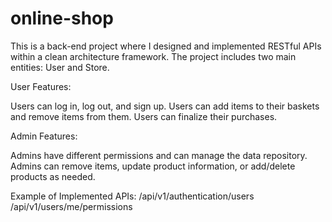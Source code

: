 # online-shop

This is a back-end project where I designed and implemented RESTful APIs within a clean architecture framework. The project includes two main entities: User and Store.

User Features:

Users can log in, log out, and sign up.
Users can add items to their baskets and remove items from them.
Users can finalize their purchases.

Admin Features:

Admins have different permissions and can manage the data repository.
Admins can remove items, update product information, or add/delete products as needed.

Example of Implemented APIs:
/api/v1/authentication/users
/api/v1/users/me/permissions

